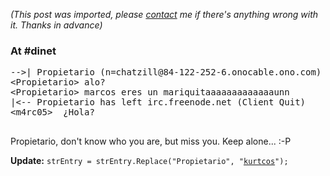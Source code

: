 *(This post was imported, please [contact](/#/contact) me if there's anything wrong with it. Thanks in advance)*

<div class="entry-body">
<h3>At #dinet</h3>
<p>
	<pre>
--&gt;|	Propietario (n=chatzill@84-122-252-6.onocable.ono.com) has joined #dinet
&lt;Propietario&gt;	alo?
&lt;Propietario&gt;	marcos eres un mariquitaaaaaaaaaaaaaunn
|&lt;--	Propietario has left irc.freenode.net (Client Quit)
&lt;m4rc05&gt;	&#191;Hola?
	</pre>
</p>
<p>
	Propietario, don't know who you are, but miss you. Keep alone... :-P
</p>
<p>
	<b>Update:</b> <code>strEntry = strEntry.Replace("Propietario", "<a href="http://julitros.wordpress.com/">kurtcos</a>");</code>
</p>
</div>
